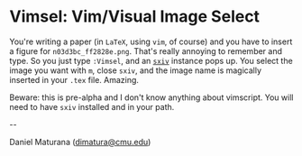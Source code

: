 # Vimsel: Vim/Visual Image Select

You're writing a paper (in `LaTeX`, using `vim`, of course) and you have to
insert a figure for `n03d3bc_ff2828e.png`. That's really annoying to remember
and type.  So you just type `:Vimsel`, and an
[`sxiv`](https://github.com/muennich/sxiv) instance pops up. You select the
image you want with `m`, close `sxiv`, and the image name is magically inserted
in your `.tex` file. Amazing.

Beware: this is pre-alpha and I don't know anything about vimscript.
You will need to have `sxiv` installed and in your path.

--

Daniel Maturana (dimatura@cmu.edu)
